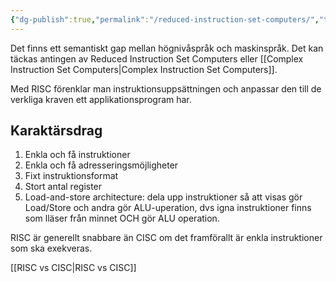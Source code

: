 ```yaml
---
{"dg-publish":true,"permalink":"/reduced-instruction-set-computers/","tags":["datorteknik"]}
---
```


Det finns ett semantiskt gap mellan högnivåspråk och maskinspråk. Det kan täckas antingen av Reduced Instruction Set Computers eller [[Complex Instruction Set Computers\|Complex Instruction Set Computers]].

Med RISC förenklar man instruktionsuppsättningen och anpassar den till de verkliga kraven ett applikationsprogram har.

## Karaktärsdrag
1. Enkla och få instruktioner
2. Enkla och få adresseringsmöjligheter
3. Fixt instruktionsformat
4. Stort antal register
5. Load-and-store architecture: dela upp instruktioner så att visas gör Load/Store och andra gör ALU-uperation, dvs igna instruktioner finns som lläser från minnet OCH gör ALU operation.

RISC är generellt snabbare än CISC om det framförallt är enkla instruktioner som ska exekveras.

[[RISC vs CISC\|RISC vs CISC]]